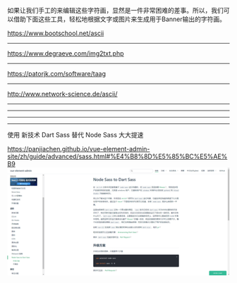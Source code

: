 如果让我们手工的来编辑这些字符画，显然是一件非常困难的差事。所以，我们可以借助下面这些工具，轻松地根据文字或图片来生成用于Banner输出的字符画。

https://www.bootschool.net/ascii<hr/>
https://www.degraeve.com/img2txt.php<hr/>
https://patorjk.com/software/taag<hr/>
http://www.network-science.de/ascii/<hr/>



<hr/>
<hr/>
<hr/>


使用 新技术 Dart Sass 替代 Node Sass 大大提速

https://panjiachen.github.io/vue-element-admin-site/zh/guide/advanced/sass.html#%E4%B8%8D%E5%85%BC%E5%AE%B9
![输入图片说明](image.png)



